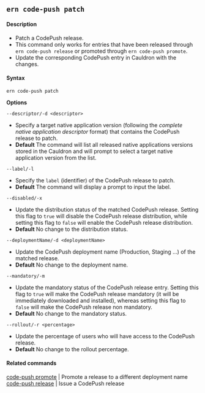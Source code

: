## `ern code-push patch`

#### Description

* Patch a CodePush release.
* This command only works for entries that have been released through `ern code-push release` or promoted through `ern code-push promote`.
* Update the corresponding CodePush entry in Cauldron with the changes.

#### Syntax

`ern code-push patch`  

**Options**  

`--descriptor/-d <descriptor>`

* Specify a target native application version (following the *complete native application descriptor* format) that contains the CodePush release to patch.
* **Default**  The command will list all released native applications versions stored in the Cauldron and will prompt to select a target native application version from the list.

`--label/-l`

* Specify the `label` (identifier) of the CodePush release to patch.
* **Default** The command will display a prompt to input the label.

`--disabled/-x`

* Update the distribution status of the matched CodePush release. Setting this flag to `true` will disable the CodePush release distribution, while setting this flag to `false` will enable the CodePush release distribution.
* **Default** No change to the distribution status.

`--deploymentName/-d <deploymentName>`

* Update the CodePush deployment name (Production, Staging ...) of the matched release.
* **Default** No change to the deployment name.

`--mandatory/-m`

* Update the mandatory status of the CodePush release entry. Setting this flag to `true` will make the CodePush release mandatory (it will be immediately downloaded and installed), whereas setting this flag to `false` will make the CodePush release non mandatory.
* **Default** No change to the mandatory status.

`--rollout/-r <percentage>`

* Update the percentage of users who will have access to the CodePush release.
* **Default**  No change to the rollout percentage.

#### Related commands

[code-push promote] | Promote a release to a different deployment name  
[code-push release] | Issue a CodePush release
 
[code-push promote]: ./promote.md
[code-push release]: ./release.md